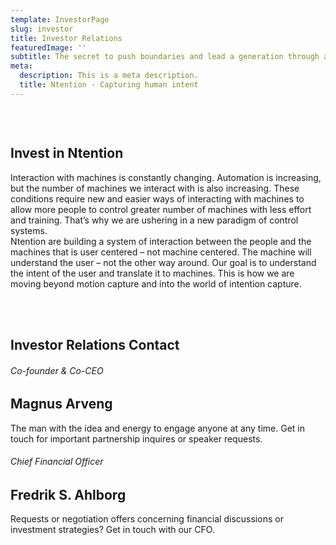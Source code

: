 ```yaml
---
template: InvestorPage
slug: investor
title: Investor Relations
featuredImage: ''
subtitle: The secret to push boundaries and lead a generation through a paradigm shift lies in the hands of the people, both the driving forces of a company and a supporting community.
meta:
  description: This is a meta description.
  title: Ntention - Capturing human intent
---
```


&nbsp;
<div class="row">
  <div class="column"><h2>
Invest in Ntention</h2>
</div>
<div class="column"></div>
</div>

<div class="row">
  <div class="column">
  Interaction with machines is constantly changing. Automation is increasing, but the number of machines we interact with is also increasing. These conditions require new and easier ways of interacting with machines to allow more people to control greater number of machines with less effort and training. That’s why we are ushering in a new paradigm of control systems.
</div>
<div class="column">Ntention are building a system of interaction between the people and the machines that is user centered – not machine centered. The machine will understand the user – not the other way around. Our goal is to understand the intent of the user and translate it to machines. This is how we are moving beyond motion capture and into the world of intention capture.</div>
</div>
&nbsp;

&nbsp;

<div class="section">
    <div class="container space-100t">
        <div class="row"><h2>Investor Relations Contact</h2>
          <div class="column3">
          <h6>Co-founder & Co-CEO</h6><h2>
        Magnus Arveng</h2>The man with the idea and energy to engage anyone at any time. Get in touch for important partnership inquires or speaker requests.
        </div>
        <div class="column3">
            <h6>Chief Financial Officer</h6><h2>
          Fredrik S. Ahlborg</h2>Requests or negotiation offers concerning financial discussions or investment strategies? Get in touch with our CFO.
        </div>
        </div>
    </div>
</div>


&nbsp;

&nbsp;

&nbsp;

